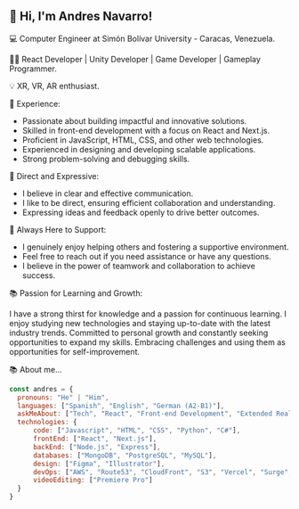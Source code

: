 <h2>👋 Hi, I'm Andres Navarro!</h2>

💻 Computer Engineer at Simón Bolívar University - Caracas, Venezuela.

👨‍💻 React Developer | Unity Developer | Game Developer | Gameplay Programmer.

💡 XR, VR, AR enthusiast.

🚀 Experience:

- Passionate about building impactful and innovative solutions.
- Skilled in front-end development with a focus on React and Next.js.
- Proficient in JavaScript, HTML, CSS, and other web technologies.
- Experienced in designing and developing scalable applications.
- Strong problem-solving and debugging skills.

💬 Direct and Expressive:

- I believe in clear and effective communication.
- I like to be direct, ensuring efficient collaboration and understanding.
- Expressing ideas and feedback openly to drive better outcomes.

🤝 Always Here to Support:

- I genuinely enjoy helping others and fostering a supportive environment.
- Feel free to reach out if you need assistance or have any questions.
- I believe in the power of teamwork and collaboration to achieve success.

📚 Passion for Learning and Growth:

I have a strong thirst for knowledge and a passion for continuous learning.
I enjoy studying new technologies and staying up-to-date with the latest industry trends.
Committed to personal growth and constantly seeking opportunities to expand my skills.
Embracing challenges and using them as opportunities for self-improvement.

📚 About me...

```javascript
const andres = {
  pronouns: "He" | "Him",
  languages: ["Spanish", "English", "German (A2-B1)"],
  askMeAbout: ["Tech", "React", "Front-end Development", "Extended Reality"],
  technologies: {
      code: ["Javascript", "HTML", "CSS", "Python", "C#"],
      frontEnd: ["React", "Next.js"],
      backEnd: ["Node.js", "Express"],
      databases: ["MongoDB", "PostgreSQL", "MySQL"],
      design: ["Figma", "Illustrator"],
      devOps: ["AWS", "Route53", "CloudFront", "S3", "Vercel", "Surge", "Heroku"],
      videoEditing: ["Premiere Pro"]
  }
}
```

